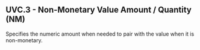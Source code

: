 ## UVC.3 - Non-Monetary Value Amount / Quantity (NM)

Specifies the numeric amount when needed to pair with the value when it is non-monetary.
